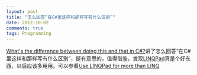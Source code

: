 ```yaml
---
layout: post
title: "怎么回答“在C#里这样和那样写有什么区别”"
date: 2012-10-02
comments: true
tags: Programming
---
```

<a href="http://blog.filipekberg.se/2012/09/24/whats-the-difference-between-doing-this-and-that-in-c/">What's the difference between doing this and that in C#?</a>讲了怎么回答“在C#里这样和那样写有什么区别”，挺有意思的，值得借鉴，发现<a href="http://www.linqpad.net/">LINQPad</a>真是个好东西，以后应该多用用。可以参看<a href="http://blog.filipekberg.se/2012/09/17/use-linqpad-for-more-than-linq/">Use LINQPad for more than LINQ</a><br /><blockquote></blockquote>